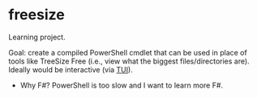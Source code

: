 # freesize

Learning project.

Goal: create a compiled PowerShell cmdlet that can be used in place of tools like TreeSize Free (i.e., view what the biggest files/directories are). Ideally would be interactive (via [TUI](https://github.com/gui-cs/Terminal.Gui)).

- Why F#?
PowerShell is too slow and I want to learn more F#.
